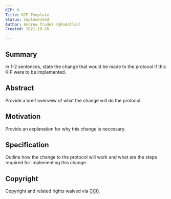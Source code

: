 ```yaml
---
KIP: 0
Title: KIP Template
Status: Implemented
Author: Andrew Trudel (@Andotlas)
Created: 2021-10-26

---
```


## Summary

In 1-2 sentences, state the change that would be made to the protocol if this KIP were to be implemented. 

## Abstract

Provide a breif overveiw of what the change will do the protocol. 

## Motivation 

Provide an explanation for why this change is necessary. 

## Specification

Outline how the change to the protocol will work and what are the steps required for implementing this change. 

## Copyright

Copyright and related rights waived via [CC0](https://creativecommons.org/publicdomain/zero/1.0/).
